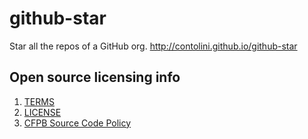 # github-star

Star all the repos of a GitHub org. http://contolini.github.io/github-star

## Open source licensing info
1. [TERMS](TERMS.md)
2. [LICENSE](LICENSE)
3. [CFPB Source Code Policy](https://github.com/cfpb/source-code-policy/)
